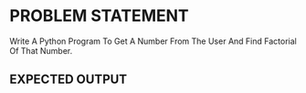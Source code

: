 # PROBLEM STATEMENT

Write A Python Program To Get A Number From The User And Find Factorial Of That Number.

## EXPECTED OUTPUT